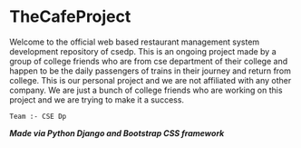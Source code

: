 # TheCafeProject
Welcome to the official web based restaurant management system development repository of csedp. This is an ongoing project made by a group of college friends who are from cse department of their college and happen to be the daily passengers of trains in their journey and return from college. This is our personal project and we are not affiliated with any other company. We are just a bunch of college friends who are working on this project and we are trying to make it a success.

    Team :- CSE Dp
<b><i>Made via Python Django and Bootstrap CSS framework</i></b>
